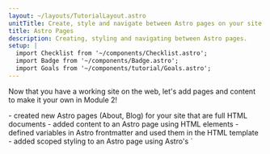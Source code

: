 ```yaml
---
layout: ~/layouts/TutorialLayout.astro
unitTitle: Create, style and navigate between Astro pages on your site
title: Astro Pages
description: Creating, styling and navigating between Astro pages.
setup: |
  import Checklist from '~/components/Checklist.astro';
  import Badge from '~/components/Badge.astro';
  import Goals from '~/components/tutorial/Goals.astro';
---
```


Now that you have a working site on the web, let's add pages and content to make it your own in Module 2!

<Goals>
  - created new Astro pages (About, Blog) for your site that are full HTML documents
  - added content to an Astro page using HTML elements
  - defined variables in Astro frontmatter and used them in the HTML template
  - added scoped styling to an Astro page using Astro's `<style>` tags
</Goals>

In this Module, you will add new pages and content to your Astro website using your code editor in your workspace, either locally on your computer, or in your online cloud workspace.

Before writing any code, you will open your code editor and use its terminal to run Astro in **dev (development) mode** so that can preview your changes while you work. 

Using the **continuous integration/deployment** system you have set up with GitHub and Netlify in the previous unit, any updates you **commit and push** (save) to your project's online repository at GitHub will be automatically discovered by Netlify and re-published to the web.

You will learn about the **two sections of a `.astro` file** and how they work together to create the content for a **single page** on your website. Want to make a new page? You'll add a new `.astro` file to your project!

### Anatomy of an Astro file
```astro title="src/pages/a-typical-astro-file"
--- 
// Astro Script (frontmatter) 
// Written in JavaScript/TypeScript
// used for imports, variables, functions…
---
<!-- Astro Template (body) -->  
<!-- Written in Astro (HTML with additional JSX-like features) -->
<!-- contains HTML elements, components, JX/JSX espressions -->
```

[.astro file example image, annotated - CAN WE GET A HIPPO SAMPLE WITH THE NEW CODE COMMENTS??]

## Before you go

### Test your knowledge

You want to add a new page to your website. Number the following steps in the correct order to explain how this happens:

|| &nbsp &nbsp 4 &nbsp &nbsp || Netlify will re-build my website including any updates, and deploy it at my URL.

|| &nbsp &nbsp 2 &nbsp &nbsp || I will create a new `.astro` file using my code editor.

|| &nbsp &nbsp 1 &nbsp &nbsp || I open my project in my code editor and run Astro in dev mode to see a live preview of my changes.

|| &nbsp &nbsp 3 &nbsp &nbsp || I will commit and push my changes to my repository stored on GitHub.


### Checklist for moving on

<Checklist key="pages">
- [ ] I am ready to make some new pages for my Astro website!
</Checklist>
